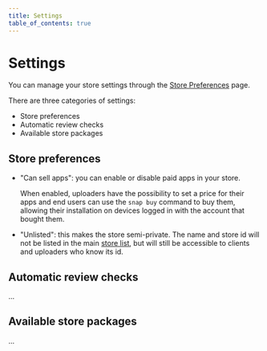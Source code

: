 ```yaml
---
title: Settings
table_of_contents: true
---
```


# Settings

You can manage your store settings through the [Store Preferences](https://myapps.developer.ubuntu.com/dev/store/admin/) page.

There are three categories of settings:

* Store preferences
* Automatic review checks
* Available store packages

## Store preferences

* "Can sell apps": you can enable or disable paid apps in your store.

    When enabled, uploaders have the possibility to set a price for their apps and end users can use the `snap buy` command to buy them, allowing their installation on devices logged in with the account that bought them.

* "Unlisted": this makes the store semi-private. The name and store id will not be listed in the main [store list](https://myapps.developer.ubuntu.com/dev/store/list/), but will still be accessible to clients and uploaders who know its id.

## Automatic review checks

...

## Available store packages

...

